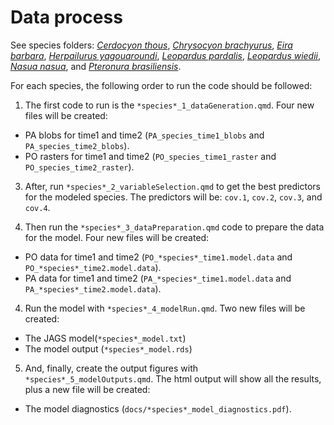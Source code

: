 # Data process

See species folders: [*Cerdocyon thous*](Cerdocyon%20thous), [*Chrysocyon brachyurus*](Chrysocyon%20brachyurus), [*Eira barbara*](Eira%20barbara), [*Herpailurus yagouaroundi*](Herpailurus%20yagouaroundi), [*Leopardus pardalis*](Leopardus%20pardalis), [*Leopardus wiedii*](Leopardus%20wiedii), [*Nasua nasua*](Nasua%20nasua), and [*Pteronura brasiliensis*](Pteronura%20brasiliensis).

For each species, the following order to run the code should be followed:

  1. The first code to run is the `*species*_1_dataGeneration.qmd`. Four new files will be created: 
  - PA blobs for time1 and time2 (`PA_species_time1_blobs` and `PA_species_time2_blobs`).  
  - PO rasters for time1 and time2 (`PO_species_time1_raster` and `PO_species_time2_raster`).  

  3. After, run `*species*_2_variableSelection.qmd` to get the best predictors for the modeled species. The predictors will be: `cov.1`, `cov.2`, `cov.3`, and `cov.4`.  

  2. Then run the `*species*_3_dataPreparation.qmd` code to prepare the data for the model. Four new files will be created:    
  - PO data for time1 and time2 (`PO_*species*_time1.model.data` and `PO_*species*_time2.model.data`).  
  - PA data for time1 and time2 (`PA_*species*_time1.model.data` and `PA_*species*_time2.model.data`).  
  
  4. Run the model with `*species*_4_modelRun.qmd`. Two new files will be created:    
  - The JAGS model(`*species*_model.txt`)  
  - The model output (`*species*_model.rds`)   
  
  5. And, finally, create the output figures with `*species*_5_modelOutputs.qmd`. The html output will show all the results, plus a new file will be created:    
  - The model diagnostics (`docs/*species*_model_diagnostics.pdf`).  

